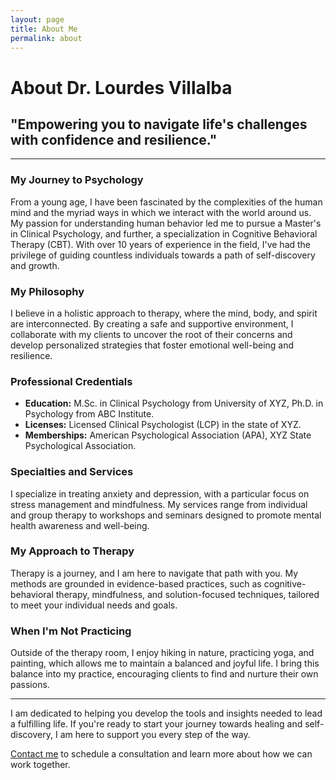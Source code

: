 ```yaml
---
layout: page
title: About Me
permalink: about
---
```

# About Dr. Lourdes Villalba

## "Empowering you to navigate life's challenges with confidence and resilience."

---

### My Journey to Psychology
From a young age, I have been fascinated by the complexities of the human mind and the myriad ways in which we interact with the world around us. My passion for understanding human behavior led me to pursue a Master's in Clinical Psychology, and further, a specialization in Cognitive Behavioral Therapy (CBT). With over 10 years of experience in the field, I've had the privilege of guiding countless individuals towards a path of self-discovery and growth.

### My Philosophy
I believe in a holistic approach to therapy, where the mind, body, and spirit are interconnected. By creating a safe and supportive environment, I collaborate with my clients to uncover the root of their concerns and develop personalized strategies that foster emotional well-being and resilience.

### Professional Credentials
- **Education:** M.Sc. in Clinical Psychology from University of XYZ, Ph.D. in Psychology from ABC Institute.
- **Licenses:** Licensed Clinical Psychologist (LCP) in the state of XYZ.
- **Memberships:** American Psychological Association (APA), XYZ State Psychological Association.

### Specialties and Services
I specialize in treating anxiety and depression, with a particular focus on stress management and mindfulness. My services range from individual and group therapy to workshops and seminars designed to promote mental health awareness and well-being.

### My Approach to Therapy
Therapy is a journey, and I am here to navigate that path with you. My methods are grounded in evidence-based practices, such as cognitive-behavioral therapy, mindfulness, and solution-focused techniques, tailored to meet your individual needs and goals. 

### When I'm Not Practicing
Outside of the therapy room, I enjoy hiking in nature, practicing yoga, and painting, which allows me to maintain a balanced and joyful life. I bring this balance into my practice, encouraging clients to find and nurture their own passions.

---

I am dedicated to helping you develop the tools and insights needed to lead a fulfilling life. If you're ready to start your journey towards healing and self-discovery, I am here to support you every step of the way.

[Contact me](#contact-information) to schedule a consultation and learn more about how we can work together.

